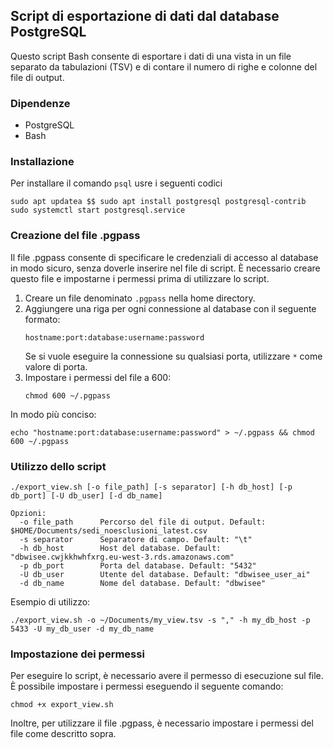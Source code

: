 
## Script di esportazione di dati dal database PostgreSQL

Questo script Bash consente di esportare i dati di una vista in un file separato da tabulazioni (TSV) e di contare il numero di righe e colonne del file di output.

### Dipendenze

- PostgreSQL
- Bash

### Installazione

Per installare il comando ```psql``` usre i seguenti codici

```
sudo apt updatea $$ sudo apt install postgresql postgresql-contrib
sudo systemctl start postgresql.service
```

### Creazione del file .pgpass

Il file .pgpass consente di specificare le credenziali di accesso al database in modo sicuro, senza doverle inserire nel file di script. È necessario creare questo file e impostarne i permessi prima di utilizzare lo script.

1. Creare un file denominato `.pgpass` nella home directory.
2. Aggiungere una riga per ogni connessione al database con il seguente formato:
   ```
   hostname:port:database:username:password
   ```
   Se si vuole eseguire la connessione su qualsiasi porta, utilizzare `*` come valore di porta.
3. Impostare i permessi del file a 600:
   ```
   chmod 600 ~/.pgpass
   ```

In modo più conciso:
```
echo "hostname:port:database:username:password" > ~/.pgpass && chmod 600 ~/.pgpass
```

### Utilizzo dello script

```
./export_view.sh [-o file_path] [-s separator] [-h db_host] [-p db_port] [-U db_user] [-d db_name]

Opzioni:
  -o file_path      Percorso del file di output. Default: $HOME/Documents/sedi_noesclusioni_latest.csv
  -s separator      Separatore di campo. Default: "\t"
  -h db_host        Host del database. Default: "dbwisee.cwjkkhwhfxrg.eu-west-3.rds.amazonaws.com"
  -p db_port        Porta del database. Default: "5432"
  -U db_user        Utente del database. Default: "dbwisee_user_ai"
  -d db_name        Nome del database. Default: "dbwisee"
```

Esempio di utilizzo:

```
./export_view.sh -o ~/Documents/my_view.tsv -s "," -h my_db_host -p 5433 -U my_db_user -d my_db_name
```

### Impostazione dei permessi

Per eseguire lo script, è necessario avere il permesso di esecuzione sul file. È possibile impostare i permessi eseguendo il seguente comando:

```
chmod +x export_view.sh
```

Inoltre, per utilizzare il file .pgpass, è necessario impostare i permessi del file come descritto sopra.
